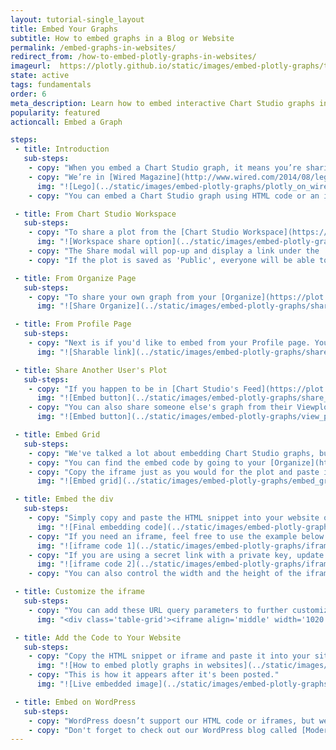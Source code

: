 ```yaml
---
layout: tutorial-single_layout
title: Embed Your Graphs
subtitle: How to embed graphs in a Blog or Website
permalink: /embed-graphs-in-websites/
redirect_from: /how-to-embed-plotly-graphs-in-websites/
imageurl:  https://plotly.github.io/static/images/embed-plotly-graphs/thumbnail.png
state: active
tags: fundamentals
order: 6
meta_description: Learn how to embed interactive Chart Studio graphs in websites, blogs, iframes, Tumblr, and WordPress online using Chart Studio.
popularity: featured
actioncall: Embed a Graph

steps:
 - title: Introduction
   sub-steps:
    - copy: "When you embed a Chart Studio graph, it means you’re sharing your graph, your data and the code that describes your graph all in one place. You can embed any Chart Studio graph. The embedding process is the same whether you're creating graphs from the online [workspace](https://plot.ly/create/) or using one of Chart Studio's APIs (Python/R). With our interactive features, your readers have a whole new way to engage with your work. When you update a Chart Studio graph, the graph automatically updates on your blog or website. No need for manual updates!"
    - copy: "We’re in [Wired Magazine](http://www.wired.com/2014/08/lego-cost), and [The Washington Post](http://www.washingtonpost.com/blogs/wonkblog/wp/2013/06/14/do-low-taxes-on-the-rich-leave-the-middle-class-with-lower-wages/)."
      img: "![Lego](../static/images/embed-plotly-graphs/plotly_on_wired.png)"
    - copy: "You can embed a Chart Studio graph using HTML code or an iframe. These codes are located in Chart Studio's workspace, your [Organize](https://plot.ly/organize/) page, or your Profile page. It's also possible to share someone else's graph. If you’re using wordpress.com, jump to the [end](http://help.plot.ly/embed-graphs-in-websites/#step-10-embed-on-wordpress) of this page."

 - title: From Chart Studio Workspace
   sub-steps:
    - copy: "To share a plot from the [Chart Studio Workspace](https://plot.ly/create/), click 'Share' button on the left-hand side after saving the plot."
      img: "![Workspace share option](../static/images/embed-plotly-graphs/share_button.png)"
    - copy: "The Share modal will pop-up and display a link under the 'Embed' tab. You can then copy and paste this link to your website. You have the option of embedding your plot as an HTML snippet or iframe."
    - copy: "If the plot is saved as 'Public', everyone will be able to view the embedded plot. If the plot is saved as 'Private', only you and your collaborators will be able to see it. If the plot is embedded with a Secret Link, those that have that link will be able to see the plot. Also, when you embed a private plot but don't add any collaborators, only you will be able to view it. For more information on privacy settings and how sharing works, visit [Chart Studio's sharing tutorial](https://help.plot.ly/save-share-and-export-in-plotly/)."

 - title: From Organize Page
   sub-steps:
    - copy: "To share your own graph from your [Organize](https://plot.ly/organize/), hover over your plot and click on the 'Share' icon. This will display the same Share modal as in the workspace where you'll find the embed codes under the 'Embed' tab."
      img: "![Share Organize](../static/images/embed-plotly-graphs/share_organize.png)"

 - title: From Profile Page
   sub-steps:
    - copy: "Next is if you'd like to embed from your Profile page. You can get there by typing this URL:'http://plot.ly/~YOURUSERNAME' into your address bar, or by going to your username on the top right-hand side of Chart Studio's pages and selecting 'Profile' from the dropdown menu. Just like in your Organize, hover over the plot, but this time click on the 'Sharing Link' icon to view the same Share modal."
      img: "![Sharable link](../static/images/embed-plotly-graphs/share_profile.png)"

 - title: Share Another User's Plot
   sub-steps:
    - copy: "If you happen to be in [Chart Studio's Feed](https://plot.ly/) and see a cool graph you want to share, click on the 'Sharing Link' or the 'Embed code' icon at the bottom right-hand side of the plot. This will display the Share modal."
      img: "![Embed button](../static/images/embed-plotly-graphs/share_feed.gif)"
    - copy: "You can also share someone else's graph from their Viewplot page, via their Shareable Link. If you don't happen to have this link, but do see their plot (in Chart Studio's Feed, for example), hover over the plot and click the 'View' button. Notice the sharing options located in the bottom right corner; click on the 'Sharing Link' or the 'Embed code'."
      img: "![Embed button](../static/images/embed-plotly-graphs/view_plot.gif)"

 - title: Embed Grid
   sub-steps:
    - copy: "We've talked a lot about embedding Chart Studio graphs, but did you know that you can also embed your grid? Just like your plots, grids can be embedded in iframes."
    - copy: "You can find the embed code by going to your [Organize](https://plot.ly/organize/) or Profile page and hovering over the saved grid. Grids are saved as 'Private' by default, so it's important that you save your data as 'Public' or 'Private Link'."
    - copy: "Copy the iframe just as you would for the plot and paste it to your website or blog. This is an example of what your grid looks like when it's been embedded."
      img: "![Embed grid](../static/images/embed-plotly-graphs/embed_grid.png)"

 - title: Embed the div
   sub-steps:
    - copy: "Simply copy and paste the HTML snippet into your website or HTML application."
      img: "![Final embedding code](../static/images/embed-plotly-graphs/iframe-HTML.png)"
    - copy: "If you need an iframe, feel free to use the example below. You’ll have to replace the URL of our graph with your own."
      img: "![iframe code 1](../static/images/embed-plotly-graphs/iframe.png)"
    - copy: "If you are using a secret link with a private key, update the private link to include '.embed' before the '?share_key' term. Here's an example:"
      img: "![iframe code 2](../static/images/embed-plotly-graphs/iframe_share_key.png)"
    - copy: "You can also control the width and the height of the iframe by modifying the 'width' and 'height' keywords, the graph will autosize accordingly within the iframe container."

 - title: Customize the iframe
   sub-steps:
    - copy: "You can add these URL query parameters to further customize the iframe."
      img: "<div class='table-grid'><iframe align='middle' width='1020' height='330' marginwidth='35' marginheight='15' frameborder='0' scrolling='no' src='https://plot.ly/~plotly2_demo/482.embed?autosize=true&align=center'></iframe></div>"

 - title: Add the Code to Your Website
   sub-steps:
    - copy: "Copy the HTML snippet or iframe and paste it into your site's source code. For our example, we'll add a graph to our [blog](http://blog.plot.ly/) hosted by [tumblr](http://www.tumblr.com). We're going to add the HTML snippet just the way it is, but sometimes you'll find that the image needs to be resized. We’ve found trial and error is best."
      img: "![How to embed plotly graphs in websites](../static/images/embed-plotly-graphs/embed_graph_to_tumblr.png)"
    - copy: "This is how it appears after it's been posted."
      img: "![Live embedded image](../static/images/embed-plotly-graphs/live_blog.png)"

 - title: Embed on WordPress
   sub-steps:
    - copy: "WordPress doesn’t support our HTML code or iframes, but we’ve come up with an easy solution for you. We developed a [WordPress plugin](https://wordpress.org/plugins/wp-plotly) which makes it easy to embed Chart Studio graphs direct from WordPress's admin."
    - copy: "Don't forget to check out our WordPress blog called [Modern Data](http://moderndata.plot.ly/)!"
---
```

